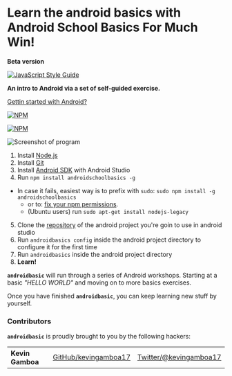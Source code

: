 # Learn the android basics with **Android School Basics** For Much Win!

**Beta version**

[![JavaScript Style Guide](https://img.shields.io/badge/code_style-standard-brightgreen.svg)](https://standardjs.com)


**An intro to Android via a set of self-guided exercise.**


[Gettin started with Android?](https://developer.android.com/training/index.html)

[![NPM](https://nodei.co/npm/androidschoolbasics.png?downloads=true&downloadRank=true&stars=true)](https://nodei.co/npm/androidschoolbasics/)

[![NPM](https://nodei.co/npm-dl/androidschoolbasics.png?months=3)](https://nodei.co/npm/androidschoolbasics/)

![Screenshot of program]()

  1. Install [Node.js](http://nodejs.org/)
  2. Install [Git](https://git-scm.com/)
  3. Install [Android SDK](https://developer.android.com/studio/index.html?hl=es-419) with Android Studio
  4. Run `npm install androidschoolbasics -g`
  * In case it fails, easiest way is to prefix with `sudo`:
        `sudo npm install -g androidschoolbasics` 
    - or to:
     [fix your npm permissions](https://docs.npmjs.com/getting-started/fixing-npm-permissions).
    * (Ubuntu users) run `sudo apt-get install nodejs-legacy`
  5. Clone the [repository](https://github.com/yellowme/androidschool) of the android project you're goin to use in android studio
  5. Run `androidbasics config`  inside the android project directory to configure it for the first time
  6. Run `androidbasics` inside the android project directory
  7. **Learn!**

<b><code>androidbasic</code></b> will run through a series of Android workshops. Starting at a basic *"HELLO WORLD"* and moving on to more basics exercises.

Once you have finished <b><code>androidbasic</code></b>, you can keep learning new stuff by yourself.

### Contributors

<b><code>androidbasic</code></b> is proudly brought to you by the following hackers:

<table><tbody>
<tr><th align="left">Kevin Gamboa</th><td><a href="https://github.com/kevingamboa17">GitHub/kevingamboa17</a></td><td><a href="http://twitter.com/kevingamboa17">Twitter/@kevingamboa17</a></td></tr>

</tbody></table>

